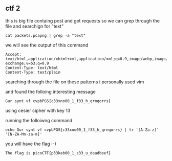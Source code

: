 ## ctf 2


this is big file containg post and get requests so we can grep through the file and searchign for "text"

```
cat packets.pcapng | grep -a "text"
```
we will see the output of this command

```
Accept: text/html,application/xhtml+xml,application/xml;q=0.9,image/webp,image/apng,*/*;q=0.8,application/signed-exchange;v=b3;q=0.9
Content-Type: text/html
Content-Type: text/plain
```

searching through the file on these patterns i personally used vim

and found the folloing interesting message

```
Gur synt vf cvpbPGS{c33xno00_1_f33_h_qrnqorrs}
```

using cesier cipher with key 13

running the folloiwng command 
```
echo Gur synt vf cvpbPGS{c33xno00_1_f33_h_qrnqorrs} | tr '[A-Za-z]' '[N-ZA-Mn-za-m]'
```

you will have the flag :-)
```
The flag is picoCTF{p33kab00_1_s33_u_deadbeef}
```
